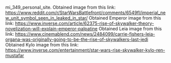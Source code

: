 mi_349_personal_site.
Obtained image from this link: https://www.reddit.com/r/StarWarsBattlefront/comments/6549fl/imperial_new_unit_symbol_seen_in_leaked_in_star/
Obtained Emperor image from this link: https://www.inverse.com/article/62375-rise-of-skywalker-theory-novelization-will-explain-emperor-palpatine
Obtained Leia image from this link: https://www.cinemablend.com/news/2484099/carrie-fishers-leia-organa-was-originally-going-to-be-the-rise-of-skywalkers-last-jedi
Obtained Kylo image from this link: https://www.inverse.com/entertainment/star-wars-rise-skywalker-kylo-ren-mustafar